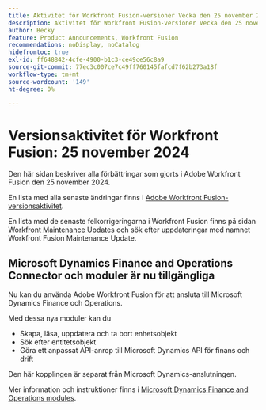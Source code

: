 ```yaml
---
title: Aktivitet för Workfront Fusion-versioner Vecka den 25 november 2024
description: Aktivitet för Workfront Fusion-versioner Vecka den 25 november 2024
author: Becky
feature: Product Announcements, Workfront Fusion
recommendations: noDisplay, noCatalog
hidefromtoc: true
exl-id: ff648842-4cfe-4900-b1c3-ce49ce56c8a9
source-git-commit: 77ec3c007ce7c49ff760145fafcd7f62b273a18f
workflow-type: tm+mt
source-wordcount: '149'
ht-degree: 0%

---
```


# Versionsaktivitet för Workfront Fusion: 25 november 2024

Den här sidan beskriver alla förbättringar som gjorts i Adobe Workfront Fusion den 25 november 2024.

En lista med alla senaste ändringar finns i [Adobe Workfront Fusion-versionsaktivitet](/help/workfront-fusion/fusion-product-releases/fusion-release-activity.md).

En lista med de senaste felkorrigeringarna i Workfront Fusion finns på sidan [Workfront Maintenance Updates](https://experienceleague.adobe.com/docs/workfront-known-issues/releases/current-updates.html) och sök efter uppdateringar med namnet Workfront Fusion Maintenance Update.

## Microsoft Dynamics Finance and Operations Connector och moduler är nu tillgängliga

Nu kan du använda Adobe Workfront Fusion för att ansluta till Microsoft Dynamics Finance och Operations.

Med dessa nya moduler kan du

* Skapa, läsa, uppdatera och ta bort enhetsobjekt
* Sök efter entitetsobjekt
* Göra ett anpassat API-anrop till Microsoft Dynamics API för finans och drift

Den här kopplingen är separat från Microsoft Dynamics-anslutningen.

Mer information och instruktioner finns i [Microsoft Dynamics Finance and Operations modules](/help/workfront-fusion/references/apps-and-modules/third-party-connectors/dynamics-finance-operations-modules.md).

